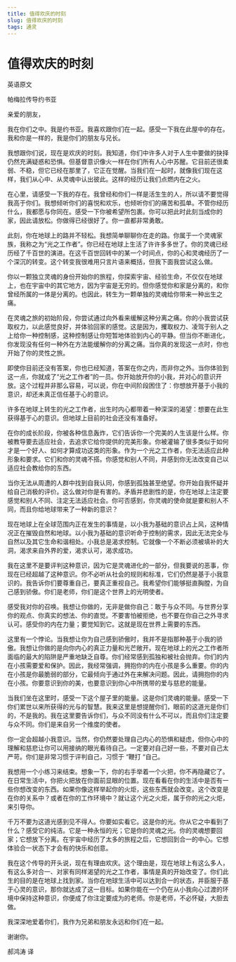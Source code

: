```yaml
--- 
title: 值得欢庆的时刻 
slug: 值得欢庆的时刻 
tags: 通灵 
--- 
```

# 值得欢庆的时刻

英语原文

帕梅拉传导约书亚

亲爱的朋友，

我在你们之中。我是约书亚。我喜欢跟你们在一起。感受一下我在此屋中的存在。我和你是一样的，我是你们的朋友与兄长。

我想跟你们说，现在是欢庆的时刻。我知道，你们中许多人对于人生中要做的抉择仍然充满疑惑和恐惧。但基督意识像火一样在你们所有人心中苏醒。它目前还很柔弱、不稳，但它已经在那里了，它正在觉醒。当我们在一起时，就像我们现在这样，我们从心中、从灵魂中认出彼此。这样的经历让我们点燃内在之火。

在心里，请感受一下我的存在。我曾经和你们一样是活生生的人，所以请不要觉得我高于你们。我想倾听你们的喜悦和欢乐，也倾听你们的痛苦和孤单。不管你经历什么，我都愿与你同在。感受一下你被希望所包裹。你可以把此时此刻当成你的家，因此请放松。你做得已经很好了。你一直都非常勇敢。

此刻，你在地球上的路并不轻松。我想简单聊聊你在走的路。你属于一个灵魂家族，我称之为“光之工作者”。你已经在地球上生活了许许多多世了。你的灵魂已经历经了千百世的演进。在这千百世回转中的某一个时间点，你的心和灵魂经历了一个深沉的转变。这个转变我很难用只言片语来概括，但我下面我尝试这么做。

你以一颗独立灵魂的身份开始你的旅程，你探索宇宙、经验生命，不仅仅在地球上，也在宇宙中的其它地方，因为宇宙是无穷的。但你感觉你和家是分离的，和你曾经所属的一体是分离的。也因此，转生为一颗单独的灵魂给你带来一种出生之痛。

在灵魂之旅的初始阶段，你尝试通过向外看来缓解这种分离之痛。你的小我尝试获取权力，以此感觉良好，并体验回家的感觉。这是因为，攫取权力、凌驾于别人之上给你一种控制感，这种控制感让你短暂地体验到内心的平静。但当你不断进化，你发现没有任何一种外在方法能缓解你的分离之痛。当你真的发现这一点时，你也开始了你的灵性之旅。

即使你目前还没有答案，你也已经知道，答案在你之内，而非你之外。当你体验到这一点，你就成了“光之工作者”的一员。你开始放开你的小我，并对心的意识开放。这个过程并非那么容易，可以说，你在中间阶段困住了：你想放开基于小我的意识，却还未真正信任基于心的意识。

许多在地球上转生的光之工作者，出生时内心都带着一种深深的渴望：想要在此生获得基于心的意识。但地球上目前的社会还没有准备好。

在你的成长阶段，你被各种信息轰炸，它们告诉你一个完美的人生该是什么样。你被教导要去适应社会，去追求它给你提供的完美形象。你被灌输了很多类似于如何才是一个好人、如何才算成功这类的形象。作为一个光之工作者，你无法适应此种形象和要求。它们和你的灵魂不搭。你感觉和别人不同，并感到你无法改变自己以适应社会教给你的东西。

当你无法从周遭的人群中找到自我认同，你感到孤独甚至绝望。你开始自我怀疑并给自己消极的评价。这么做对你是有害的。矛盾并悲剧性的是，你在地球上注定要感觉和别人不同、注定无法适应社会。你可否感到，你灵魂的使命就是要和别人不同，而且你给地球带来了一种新的意识？

现在地球上在全球范围内正在发生的事情是，以小我为基础的意识占上风，这种情况正在摧毁自然和地球。以小我为基础的意识听命于控制的需求，因此无法完全与自然以及其它生命和谐相处。小我总是渴求控制。它就像一个不断必须被填补的大洞，渴求来自外界的爱，渴求认可，渴求成功。

我在这里不是要评判这种意识，因为它是灵魂进化的一部分，但我要说的恶事，你现在已经超越了这种意识。你不必听从社会的规则和标准，它们仍然是基于小我意识的。我告诉你们要尊重自己，要真正重视自己。我希望你们能够挺直胸膛，为自己感到骄傲。你们是老师，你们是这个世界上的光明使者。

感受我对你的召唤。我想让你做的，无非是做你自己：敢于与众不同。与世界分享你的观点、你真实的想法、你的直觉。不要害怕被拒绝，也不要在你自己之外寻求认可。感受你的内在力量；要觉知到它。这就是现在世界上需要的东西。

这里有一个悖论。当我想让你为自己感到骄傲时，我并不是指那种基于小我的骄傲。我想让你做的是向你内心的真正力量和光芒敞开。现在地球上的光之工作者所面临的最大的陷阱是严重地缺乏自尊。你们经常感到孤独和被社会抛弃。你们的内在小孩需要爱和保护。因此，我经常强调，拥抱你的内在小孩是多么重要。你的内在小孩是你最脆弱的部分，它最倾向于通过外在来解决问题。因此，请拥抱你的内在小孩。你要意识到你的美，也要意识到你心中所携带的爱与慈悲的能量。

当我们坐在这里时，感受一下这个屋子里的能量。这是你们灵魂的能量。感受一下你们累世以来所获得的光与的智慧。我来这里是想提醒你们，眼前的这道光是你们的，不是我的。我在这里要告诉你们，与众不同没有什么不可以，而且你们注定要与众不同。你们是来自另一个维度的使者。

你一定会超越小我意识。当然，你仍然要处理自己内心的恐惧和疑虑，但你心中的理解和慈悲让你可以用接纳的眼光看待自己。一定要对自己好一些，不要对自己太严苛。你们是非常习惯于评判自己，习惯于 “鞭打 “自己。

我想用一个小练习来结束。想象一下，你的右手举着一个火把，你不再隐藏它了。在日常生活中，你把火把放在你面前显眼的位置。现在看看在你的生活中是否有一些你想改变的东西。如果你像这样举起你的火炬，这些东西就会改变。这个改变是在你的关系中？或者在你的工作环境中？就让这个光之火炬，属于你的光之火炬，来引导你。

千万不要为这道光感到见不得人。你要如实看它。这是你的光。你从它之中看到了什么？感受它的纯洁。它是一种永恒的光；它是你的灵魂之光。你的灵魂想要回家；它想放下分离。在宇宙中经历了太多的旅程之后，它想回到合一的中心。它想体验合一状态下才会有的快乐和创意。

我在这个传导的开头说，现在有理由欢庆。这个理由是，现在地球上有这么多人，有这么多对合一、对家有同样渴望的光之工作者，事情是真的开始改变了。你们此生的目的是在地球上找到家。当你在地球生活中可以达到合一的状态，并臣服于基于心灵的意识，那你就达成了这一目标。如果你能在一个仍在从小我向心过渡的环境中保持这种意识，你便成了你注定要成为的老师。你是老师，不必怀疑，大胆去做。

我深深地爱着你们，我作为兄弟和朋友永远和你们在一起。

谢谢你。

郝鸿涛 译